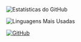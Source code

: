 ![Estatísticas do GitHub](https://github-readme-stats.vercel.app/api?username=HandleiDBG&show_icons=true&theme=radical)

![Linguagens Mais Usadas](https://github-readme-stats.vercel.app/api/top-langs/?username=HandleiDBG&layout=compact&theme=dark)

[![GitHub](https://img.shields.io/github/followers/HandleiDBG?label=Seguidores&style=social)](https://github.com/HandleiDBG)
